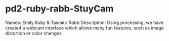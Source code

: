 pd2-ruby-rabb-StuyCam
=====================
Names: Emily Ruby & Tasmiur Rabb
Description: Using processing, we have created a webcam interface which allows many fun features, such as image distortion or color changes.

